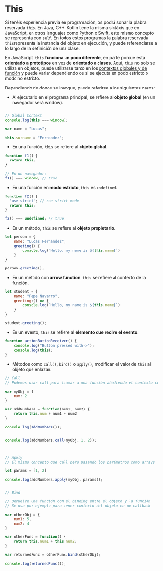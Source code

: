 # This

Si tenéis experiencia previa en programación, os podrá sonar la plabra reservada `this`. En Java, C++, Kotlin tiene la misma sintáxis que en JavaScript, en otros lenguajes como Python o Swift, este mismo concepto se representa con `self`. En todos estos programas la palabra reservada `this`representa la instancia del objeto en ejecución, y puede referenciarse a lo largo de la definición de una clase.

En JavaScript, `this` **funciona un poco diferente**, en parte porque está **orientado a prototipos** en vez de **orientado a clases**. Aquí, `this` no solo se utiliza en objetos, puede utilizarse tanto en los [contextos globales y de función](/advanced/2_global_namespace/README.md) y puede variar dependiendo de si se ejecuta en podo estricto o modo no estricto.

Dependiendo de donde se invoque, puede referirse a los siguientes casos:

* Al ejecutarlo en el programa principal, se refiere al **objeto global** (en un navegador será window).

```javascript

// Global Context
console.log(this === window);

var name = "Lucas";

this.surname = "Fernandez";
```

* En una función, `this` se refiere al **objeto global**.

```javascript
function f1() {
  return this;
}

// En un navegador:
f1() === window; // true
```

* En una función en **modo estricto**, `this` es `undefined`.

```javascript
function f2() {
  'use strict'; // see strict mode
  return this;
}

f2() === undefined; // true
```

* En un método, `this` se refiere al **objeto propietario**.

```javascript
let person = {
    name: "Lucas Fernandez",
    greeting() {
        console.log(`Hello, my name is ${this.name}`)
    }
}

person.greeting();
```

* En un método con **arrow function**, `this` se refiere al contexto de la función.

```javascript
let student = {
    name: "Pepe Navarro",
    greeting:() => {
        console.log(`Hello, my name is ${this.name}`)
    }
}

student.greeting();
```

* En un evento, `this` se refiere al **elemento que recive el evento**.

```javascript
function actionButtonReceiver() {
    console.log("Button pressed with->");
    console.log(this);
}

```

* Métodos como `call()`, `bind()` o `apply()`, modifican el valor de `this` al objeto que enlazan.

```javascript
// Call
// Podemos usar call para llamar a una función añadiendo el contexto con algún objeto (y el resto de parámetros)

var myObj = {
    num: 2
}

var addNumbers = function(num1, num2) {
    return this.num + num1 + num2
}

console.log(addNumbers());


console.log(addNumbers.call(myObj, 1, 2));



// Apply
// El mismo concepto que call pero pasando los parámetros como arrays

let params = [1, 2]

console.log(addNumbers.apply(myObj, params));


// Bind

// Devuelve una función con el binding entre el objeto y la función
// Se usa por ejemplo para tener contexto del objeto en un callback

var otherObj = {
    num1: 5,
    num2: 4
}

var otherFunc = function() {
    return this.num1 + this.num2;
}

var returnedFunc = otherFunc.bind(otherObj);

console.log(returnedFunc());
```
